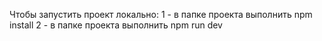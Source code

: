 Чтобы запустить проект локально:
1 - в папке проекта выполнить npm install
2 - в папке проекта выполнить npm run dev
